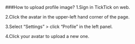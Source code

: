 ###How to upload profile image?
1.Sign in TickTick on web.

2.Click the avatar in the upper-left hand corner of the page.

3.Select “Settings” > click “Profile” in the left panel.

4.Click your avatar to upload a new one.
